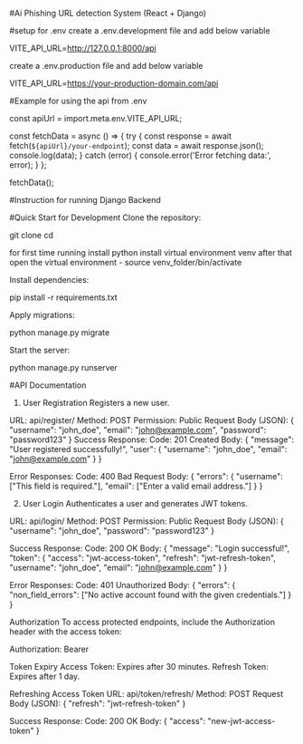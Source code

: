 #Ai Phishing URL detection System (React + Django)

#setup for .env
create a .env.development file and add below variable

VITE_API_URL=http://127.0.0.1:8000/api

create a .env.production file and add below variable

VITE_API_URL=https://your-production-domain.com/api


#Example for using the api from .env

const apiUrl = import.meta.env.VITE_API_URL;

const fetchData = async () => {
  try {
    const response = await fetch(`${apiUrl}/your-endpoint`);
    const data = await response.json();
    console.log(data);
  } catch (error) {
    console.error('Error fetching data:', error);
  }
};

fetchData();

#Instruction for running Django Backend

#Quick Start for Development
Clone the repository:

git clone <repository-url>
cd <project-directory>


for first time running install python 
install virtual environment venv
after that open the virtual environment - 
    source venv_folder/bin/activate

Install dependencies:

pip install -r requirements.txt

Apply migrations:

python manage.py migrate

Start the server:

python manage.py runserver


#API Documentation

1. User Registration
Registers a new user.

URL: api/register/
Method: POST
Permission: Public
Request Body (JSON):
  {
  "username": "john_doe",
  "email": "john@example.com",
  "password": "password123"
  }
Success Response:
Code: 201 Created
Body:
  {
  "message": "User registered successfully!",
  "user": {
    "username": "john_doe",
    "email": "john@example.com"
  }
  }

Error Responses:
Code: 400 Bad Request
Body:
  {
  "errors": {
    "username": ["This field is required."],
    "email": ["Enter a valid email address."]
    }
  }

2. User Login
Authenticates a user and generates JWT tokens.

URL: api/login/
Method: POST
Permission: Public
Request Body (JSON):
  {
  "username": "john_doe",
  "password": "password123"
  }

Success Response:
Code: 200 OK
Body:
  {
  "message": "Login successful!",
  "token": {
    "access": "jwt-access-token",
    "refresh": "jwt-refresh-token",
    "username": "john_doe",
    "email": "john@example.com"
    }
  }

Error Responses:
Code: 401 Unauthorized
Body:
  {
  "errors": {
    "non_field_errors": ["No active account found with the given credentials."]
  }
}

Authorization
To access protected endpoints, include the Authorization header with the access token:

Authorization: Bearer <jwt-access-token>

Token Expiry
Access Token: Expires after 30 minutes.
Refresh Token: Expires after 1 day.

Refreshing Access Token
URL: api/token/refresh/
Method: POST
Request Body (JSON):
  {
  "refresh": "jwt-refresh-token"
  }

Success Response:
Code: 200 OK
Body:
  {
  "access": "new-jwt-access-token"
  }

